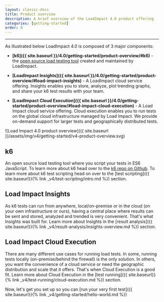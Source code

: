 ```yaml
---
layout: classic-docs
title: Product overview
description: A brief overview of the LoadImpact 4.0 product offering
categories: [getting-started]
order: 0
---
```


***

As illustrated below LoadImpact 4.0 is composed of 3 major components:

- **[k6]({{ site.baseurl }}/4.0/getting-started/product-overview/#k6)** - the [open source load testing tool](https://github.com/loadimpact/k6) created and maintained by LoadImpact.

- **[LoadImpact Insights]({{ site.baseurl }}/4.0/getting-started/product-overview/#load-impact-insights)** - A LoadImpact cloud service offering. Insights enables you to store, analyze, plot trending graphs, and share your k6 test results with your team.

- **[LoadImpact Cloud Execution]({{ site.baseurl }}/4.0/getting-started/product-overview/#load-impact-cloud-execution)** - A Load Impact cloud service offering. Cloud execution enables you to run tests on the global cloud infrastructure managed by Load Impact. We provide on-demand support for larger tests and geographically distributed tests.

![Load Impact 4.0 product overview]({{ site.baseurl }}/assets/img/v4/getting-started/v4-product-overview.svg)

## k6

An open source load testing tool where you script your tests in ES6 JavaScript. To learn more about k6 head over to the [k6 repo on Github](https://github.com/loadimpact/k6). To learn more about k6 test scripting head on over to the [test scripting]({{ site.baseurl}}{% link _v4/test-scripting/intro.md %}) section.

## Load Impact Insights

As k6 tests can run from anywhere, local/on-premise or in the cloud (on your own infrastructure or ours), having a central place where results can be sent and stored, analyzed and trended is very convenient. That's what Insights was built for. Learn more about Insights in the [result analysis]({{ site.baseurl}}{% link _v4/result-analysis/insights-overview.md %}) section.

## Load Impact Cloud Execution

There are many different use cases for running load tests. In some, running tests locally (on-premise/behind the firewall) is the only solution. In others, you want the convenience of a cloud service or need the geographic distribution and scale that it offers. That's when Cloud Execution is a good fit. Learn more about Cloud Execution in the [test running]({{ site.baseurl}}{% link _v4/test-running/cloud-execution.md %}) section.

Now, let's get you set up so you can [run your very first test]({{ site.baseurl}}{% link _v4/getting-started/hello-world.md %})
<!--stackedit_data:
eyJoaXN0b3J5IjpbNjgxMTUwODFdfQ==
-->
